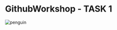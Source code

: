 # GithubWorkshop - TASK 1

![penguin](https://images.unsplash.com/photo-1598257733238-97cf162c5ae0?ixlib=rb-1.2.1&w=1080&fit=max&q=80&fm=jpg&crop=entropy&cs=tinysrgb)

